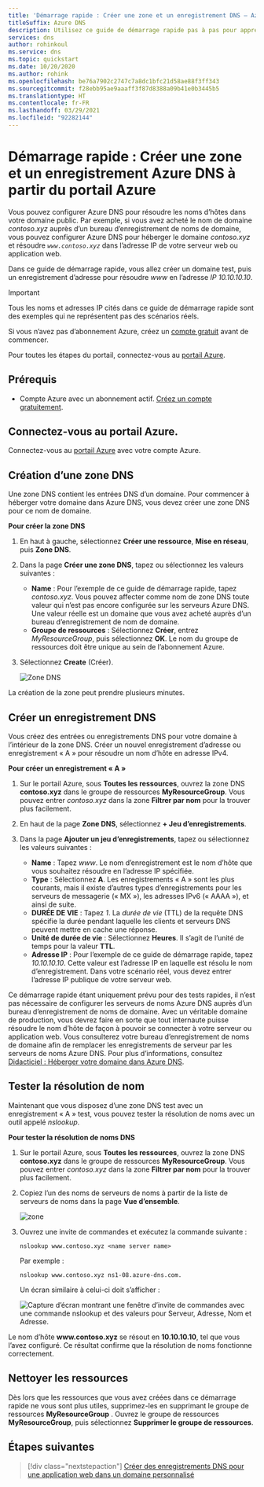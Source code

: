 ```yaml
---
title: 'Démarrage rapide : Créer une zone et un enregistrement DNS – Azure portal'
titleSuffix: Azure DNS
description: Utilisez ce guide de démarrage rapide pas à pas pour apprendre à créer un enregistrement et une zone Azure DNS à l’aide du portail Azure.
services: dns
author: rohinkoul
ms.service: dns
ms.topic: quickstart
ms.date: 10/20/2020
ms.author: rohink
ms.openlocfilehash: be76a7902c2747c7a8dc1bfc21d58ae88f3ff343
ms.sourcegitcommit: f28ebb95ae9aaaff3f87d8388a09b41e0b3445b5
ms.translationtype: HT
ms.contentlocale: fr-FR
ms.lasthandoff: 03/29/2021
ms.locfileid: "92282144"
---
```

# <a name="quickstart-create-an-azure-dns-zone-and-record-using-the-azure-portal"></a>Démarrage rapide : Créer une zone et un enregistrement Azure DNS à partir du portail Azure

Vous pouvez configurer Azure DNS pour résoudre les noms d’hôtes dans votre domaine public. Par exemple, si vous avez acheté le nom de domaine *contoso.xyz* auprès d’un bureau d’enregistrement de noms de domaine, vous pouvez configurer Azure DNS pour héberger le domaine *contoso.xyz* et résoudre *`www.contoso.xyz`* dans l’adresse IP de votre serveur web ou application web.

Dans ce guide de démarrage rapide, vous allez créer un domaine test, puis un enregistrement d’adresse pour résoudre *www* en l’adresse *IP 10.10.10.10*.

>[!IMPORTANT]
>Tous les noms et adresses IP cités dans ce guide de démarrage rapide sont des exemples qui ne représentent pas des scénarios réels.

<!---
You can also perform these steps using [Azure PowerShell](dns-getstarted-powershell.md) or the cross-platform [Azure CLI](dns-getstarted-cli.md).
--->

Si vous n’avez pas d’abonnement Azure, créez un [compte gratuit](https://azure.microsoft.com/free/?WT.mc_id=A261C142F) avant de commencer.

Pour toutes les étapes du portail, connectez-vous au [portail Azure](https://portal.azure.com).

## <a name="prerequisites"></a>Prérequis

- Compte Azure avec un abonnement actif. [Créez un compte gratuitement](https://azure.microsoft.com/free/?WT.mc_id=A261C142F).

## <a name="sign-in-to-the-azure-portal"></a>Connectez-vous au portail Azure.

Connectez-vous au [portail Azure](https://portal.azure.com) avec votre compte Azure.

## <a name="create-a-dns-zone"></a>Création d’une zone DNS

Une zone DNS contient les entrées DNS d’un domaine. Pour commencer à héberger votre domaine dans Azure DNS, vous devez créer une zone DNS pour ce nom de domaine. 

**Pour créer la zone DNS**

1. En haut à gauche, sélectionnez **Créer une ressource**, **Mise en réseau**, puis **Zone DNS**.

1. Dans la page **Créer une zone DNS**, tapez ou sélectionnez les valeurs suivantes :

   - **Name** : Pour l’exemple de ce guide de démarrage rapide, tapez *contoso.xyz*. Vous pouvez affecter comme nom de zone DNS toute valeur qui n’est pas encore configurée sur les serveurs Azure DNS. Une valeur réelle est un domaine que vous avez acheté auprès d’un bureau d’enregistrement de nom de domaine.
   - **Groupe de ressources** : Sélectionnez **Créer**, entrez *MyResourceGroup*, puis sélectionnez **OK**. Le nom du groupe de ressources doit être unique au sein de l’abonnement Azure. 

1. Sélectionnez **Create** (Créer).

   ![Zone DNS](./media/dns-getstarted-portal/openzone650.png)

La création de la zone peut prendre plusieurs minutes.

## <a name="create-a-dns-record"></a>Créer un enregistrement DNS

Vous créez des entrées ou enregistrements DNS pour votre domaine à l’intérieur de la zone DNS. Créer un nouvel enregistrement d’adresse ou enregistrement « A » pour résoudre un nom d’hôte en adresse IPv4.

**Pour créer un enregistrement « A »**

1. Sur le portail Azure, sous **Toutes les ressources**, ouvrez la zone DNS **contoso.xyz** dans le groupe de ressources **MyResourceGroup**. Vous pouvez entrer *contoso.xyz* dans la zone **Filtrer par nom** pour la trouver plus facilement.

1. En haut de la page **Zone DNS**, sélectionnez **+ Jeu d’enregistrements**.

1. Dans la page **Ajouter un jeu d’enregistrements**, tapez ou sélectionnez les valeurs suivantes :

   - **Name** : Tapez *www*. Le nom d’enregistrement est le nom d’hôte que vous souhaitez résoudre en l’adresse IP spécifiée.
   - **Type** : Sélectionnez **A**. Les enregistrements « A » sont les plus courants, mais il existe d’autres types d’enregistrements pour les serveurs de messagerie (« MX »), les adresses IPv6 (« AAAA »), et ainsi de suite. 
   - **DURÉE DE VIE** : Tapez *1*. La *durée de vie* (TTL) de la requête DNS spécifie la durée pendant laquelle les clients et serveurs DNS peuvent mettre en cache une réponse.
   - **Unité de durée de vie** : Sélectionnez **Heures**. Il s’agit de l’unité de temps pour la valeur **TTL**. 
   - **Adresse IP** : Pour l’exemple de ce guide de démarrage rapide, tapez *10.10.10.10*. Cette valeur est l’adresse IP en laquelle est résolu le nom d’enregistrement. Dans votre scénario réel, vous devez entrer l’adresse IP publique de votre serveur web.

Ce démarrage rapide étant uniquement prévu pour des tests rapides, il n’est pas nécessaire de configurer les serveurs de noms Azure DNS auprès d’un bureau d’enregistrement de noms de domaine. Avec un véritable domaine de production, vous devrez faire en sorte que tout internaute puisse résoudre le nom d’hôte de façon à pouvoir se connecter à votre serveur ou application web. Vous consulterez votre bureau d’enregistrement de noms de domaine afin de remplacer les enregistrements de serveur par les serveurs de noms Azure DNS. Pour plus d’informations, consultez [Didacticiel : Héberger votre domaine dans Azure DNS](dns-delegate-domain-azure-dns.md#delegate-the-domain).

## <a name="test-the-name-resolution"></a>Tester la résolution de nom

Maintenant que vous disposez d’une zone DNS test avec un enregistrement « A » test, vous pouvez tester la résolution de noms avec un outil appelé *nslookup*. 

**Pour tester la résolution de noms DNS**

1. Sur le portail Azure, sous **Toutes les ressources**, ouvrez la zone DNS **contoso.xyz** dans le groupe de ressources **MyResourceGroup**. Vous pouvez entrer *contoso.xyz* dans la zone **Filtrer par nom** pour la trouver plus facilement.

1. Copiez l’un des noms de serveurs de noms à partir de la liste de serveurs de noms dans la page **Vue d’ensemble**. 

   ![zone](./media/dns-getstarted-portal/viewzonens500.png)

1. Ouvrez une invite de commandes et exécutez la commande suivante :

   ```
   nslookup www.contoso.xyz <name server name>
   ```

   Par exemple :

   ```
   nslookup www.contoso.xyz ns1-08.azure-dns.com.
   ```

   Un écran similaire à celui-ci doit s’afficher :

   ![Capture d’écran montrant une fenêtre d’invite de commandes avec une commande nslookup et des valeurs pour Serveur, Adresse, Nom et Adresse.](media/dns-getstarted-portal/nslookup.PNG)

Le nom d’hôte **www\.contoso.xyz** se résout en **10.10.10.10**, tel que vous l’avez configuré. Ce résultat confirme que la résolution de noms fonctionne correctement. 

## <a name="clean-up-resources"></a>Nettoyer les ressources

Dès lors que les ressources que vous avez créées dans ce démarrage rapide ne vous sont plus utiles, supprimez-les en supprimant le groupe de ressources **MyResourceGroup** . Ouvrez le groupe de ressources **MyResourceGroup**, puis sélectionnez **Supprimer le groupe de ressources**.

## <a name="next-steps"></a>Étapes suivantes

> [!div class="nextstepaction"]
> [Créer des enregistrements DNS pour une application web dans un domaine personnalisé](./dns-web-sites-custom-domain.md)
